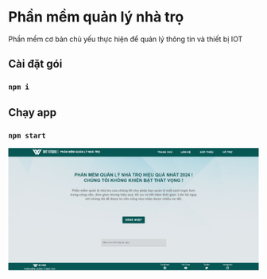 # Phần mềm quản lý nhà trọ

Phần mềm cơ bản chủ yếu thực hiện để quản lý thông tin và thiết bị IOT

## Cài đặt gói

### `npm i`

## Chạy app

### `npm start`

![Trang bắt đầu](screenshots/default.png)
